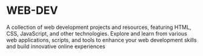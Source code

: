 # WEB-DEV
 A collection of web development projects and resources, featuring HTML, CSS, JavaScript, and other technologies. Explore and learn from various web applications, scripts, and tools to enhance your web development skills and build innovative online experiences
